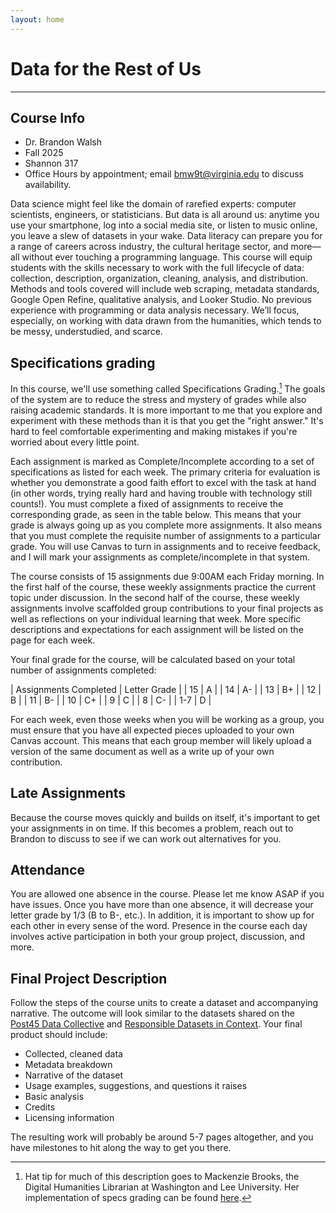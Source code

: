```yaml
---
layout: home
---
```

# Data for the Rest of Us
---

## Course Info

* Dr. Brandon Walsh
* Fall 2025
* Shannon 317
* Office Hours by appointment; email bmw9t@virginia.edu to discuss availability. 

Data science might feel like the domain of rarefied experts: computer scientists, engineers, or statisticians. But data is all around us: anytime you use your smartphone, log into a social media site, or listen to music online, you leave a slew of datasets in your wake. Data literacy can prepare you for a range of careers across industry, the cultural heritage sector, and more—all without ever touching a programming language. This course will equip students with the skills necessary to work with the full lifecycle of data: collection, description, organization, cleaning, analysis, and distribution. Methods and tools covered will include web scraping, metadata standards, Google Open Refine, qualitative analysis, and Looker Studio. No previous experience with programming or data analysis necessary. We’ll focus, especially, on working with data drawn from the humanities, which tends to be messy, understudied, and scarce. 

## Specifications grading

In this course, we'll use something called Specifications Grading.[^1] The goals of the system are to reduce the stress and mystery of grades while also raising academic standards. It is more important to me that you explore and experiment with these methods than it is that you get the "right answer." It's hard to feel comfortable experimenting and making mistakes if you're worried about every little point.

Each assignment is marked as Complete/Incomplete according to a set of specifications as listed for each week. The primary criteria for evaluation is whether you demonstrate a good faith effort to excel with the task at hand (in other words, trying really hard and having trouble with technology still counts!). You must complete a fixed of assignments to receive the corresponding grade, as seen in the table below. This means that your grade is always going up as you complete more assignments. It also means that you must complete the requisite number of assignments to a particular grade. You will use Canvas to turn in assignments and to receive feedback, and I will mark your assignments as complete/incomplete in that system. 

The course consists of 15 assignments due 9:00AM each Friday morning. In the first half of the course, these weekly assignments practice the current topic under discussion. In the second half of the course, these weekly assignments involve scaffolded group contributions to your final projects as well as reflections on your individual learning that week. More specific descriptions and expectations for each assignment will be listed on the page for each week.

Your final grade for the course, will be calculated based on your total number of assignments completed:

| Assignments Completed | Letter Grade |
| 15 | A |
| 14 | A- |
| 13 | B+ |
| 12 | B |
| 11 | B- |
| 10 | C+ |
| 9 | C |
| 8 | C- |
| 1-7 | D |

For each week, even those weeks when you will be working as a group, you must ensure that you have all expected pieces uploaded to your own Canvas account. This means that each group member will likely upload a version of the same document as well as a write up of your own contribution.

## Late Assignments

Because the course moves quickly and builds on itself, it's important to get your assignments in on time. If this becomes a problem, reach out to Brandon to discuss to see if we can work out alternatives for you. 

## Attendance

You are allowed one absence in the course. Please let me know ASAP if you have issues. Once you have more than one absence, it will decrease your letter grade by 1/3 (B to B-, etc.). In addition, it is important to show up for each other in every sense of the word. Presence in the course each day involves active participation in both your group project, discussion, and more. 

[^1]: Hat tip for much of this description goes to Mackenzie Brooks, the Digital Humanities Librarian at Washington and Lee University. Her implementation of specs grading can be found [here](https://mackenziekbrooks.github.io/dci101-f24/grading/).

## Final Project Description

Follow the steps of the course units to create a dataset and accompanying narrative. The outcome will look similar to the datasets shared on the [Post45 Data Collective](https://data.post45.org/) and [Responsible Datasets in Context](https://www.responsible-datasets-in-context.com/). Your final product should include:

* Collected, cleaned data
* Metadata breakdown
* Narrative of the dataset
* Usage examples, suggestions, and questions it raises
* Basic analysis
* Credits
* Licensing information

The resulting work will probably be around 5-7 pages altogether, and you have milestones to hit along the way to get you there.